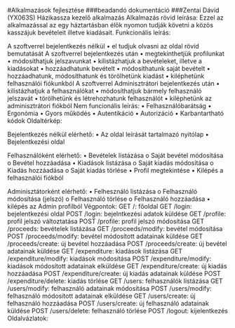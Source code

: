 #Alkalmazások fejlesztése
###beadandó dokumentáció
###Zentai Dávid (YX063S)
Házikassza kezelő alkalmazás
Alkalmazás rövid leírása: 
Ezzel az alkalmazással az egy háztartásban élők nyomon tudják követni a közös kasszájuk bevételeit illetve kiadásait.
Funkcionális leírás:

A szoftverrel bejelentkezés nélkül
•	el tudjuk olvasni az oldal rövid bemutatását
A szoftverrel bejelentkezés után
•	megtekinthetjük profilunkat
•	módosíthatjuk jelszavunkat
•	kilistázhatjuk a bevételeket, illetve a kiadásokat
•	hozzáadhatunk bevételt
•	módosíthatunk saját bevételt
•	hozzáadhatunk, módosíthatunk és törölhetünk kiadást
•	kiléphetünk felhasználói fiókunkból
A szoftverrel Adminisztrátori bejelentkezés után
•	kilistázhatjuk a felhasználókat
•	módosíthatjuk bármely felhasználó jelszavát
•	törölhetünk és létrehozhatunk felhasználót
•	kiléphetünk az adminisztrátori fiókból
Nem funcionális leírás:
•	Felhasználóbarátság
•	Ergonómia
•	Gyors működés
•	Autentikáció
•	Autorizáció
•	Karbantartható kódok
Oldaltérkép:

Bejelentkezés nélkül elérhető:
•	Az oldal leírását tartalmazó nyitólap
•	Bejelentkezési oldal

Felhasználóként elérhető:
•	Bevételek listázása
o	Saját bevétel módosítása
o	Bevétel hozzáadása
•	Kiadások listázása
o	Saját kiadás módosítása
o	Kiadás hozzáadása
o	Saját kiadás törlése
•	Profil megtekintése
•	Kilépés a felhasználói fiókból

Adminisztátorként elérhető:
•	Felhesználó listázása
o	Felhasználó módosítása (jelszó)
o	Felhasználó törlése
o	Felhasználó hozzáadása
•	kilépés az Admin profilból
Végpontok:
GET /: főoldal 
GET /login: bejelentkezési oldal 
POST /login: bejelntkezési adatok küldése 
GET /profile: profil jelszó változtatása 
POST /profile: profil jelszó módosítása 
GET /proceeds: bevételek listázása 
GET /proceeds/modify: bevétel módosítása 
POST /proceeds/modify: bevétel módosított adatainak küldése 
GET /proceeds/create: új bevétel hozzáadása 
POST /proceeds/create: új bevétel adatainak küldése 
GET /expenditure: kiadások listázása 
GET /expenditure/modify: kiadások módosítása 
POST /expenditure/modify: kiadások módosított adatainak elküldése 
GET /expenditure/create: új kiadás hozzáadása 
POST /expenditure/create: új kiadás adatainak küldése 
POST /expenditure/delete: kiadás törlése 
GET /users: felhasználók listázása 
GET /users/modify: felhasználó adatainak módosítása 
POST /users/modify: felhasználó módosított adatainak elküldése 
GET /users/create: új felhasználó hozzáadása 
POST /users/create: új felhasználó adatainak küldése 
POST /users/delete: felhasználó törlése 
POST /logout: kijelentkezés
Oldalvázlatok:
